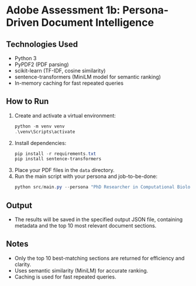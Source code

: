 # Adobe Assessment 1b: Persona-Driven Document Intelligence

## Technologies Used
- Python 3
- PyPDF2 (PDF parsing)
- scikit-learn (TF-IDF, cosine similarity)
- sentence-transformers (MiniLM model for semantic ranking)
- In-memory caching for fast repeated queries

## How to Run
1. Create and activate a virtual environment:
   ```powershell
   python -m venv venv
   .\venv\Scripts\activate
   ```
2. Install dependencies:
   ```powershell
   pip install -r requirements.txt
   pip install sentence-transformers
   ```
3. Place your PDF files in the `data` directory.
4. Run the main script with your persona and job-to-be-done:
   ```powershell
   python src/main.py --persona "PhD Researcher in Computational Biology" --job "Prepare a comprehensive literature review focusing on methodologies, datasets, and performance benchmark" --pdfs data --output output/result-now.json
   ```

## Output
- The results will be saved in the specified output JSON file, containing metadata and the top 10 most relevant document sections.

## Notes
- Only the top 10 best-matching sections are returned for efficiency and clarity.
- Uses semantic similarity (MiniLM) for accurate ranking.
- Caching is used for fast repeated queries.